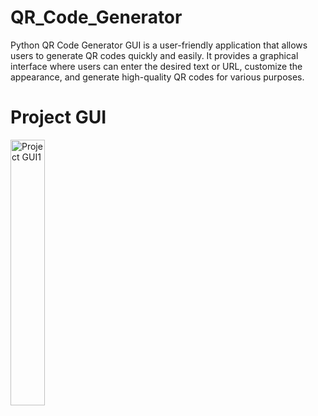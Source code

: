 # QR_Code_Generator
Python QR Code Generator GUI is a user-friendly application that allows users to generate QR codes quickly and easily. It provides a graphical interface where users can enter the desired text or URL, customize the appearance, and generate high-quality QR codes for various purposes.

# Project GUI
<p float="left">
<img src = "https://github.com/akgaur12/QR_Code_Generator/assets/134853842/a348420f-a353-4bcf-9c8e-4f71218a6baf" alt="Project GUI1" width="33%">
</p>



